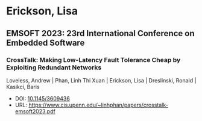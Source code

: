 # Erickson, Lisa

## EMSOFT 2023: 23rd International Conference on Embedded Software

### CrossTalk: Making Low-Latency Fault Tolerance Cheap by Exploiting Redundant Networks
Loveless, Andrew | Phan, Linh Thi Xuan | Erickson, Lisa | Dreslinski, Ronald | Kasikci, Baris
* DOI: [10.1145/3609436](https://doi.org/10.1145/3609436)
* URL: <https://www.cis.upenn.edu/~linhphan/papers/crosstalk-emsoft2023.pdf>

